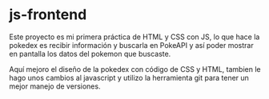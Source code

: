# js-frontend
Este proyecto es mi primera práctica de HTML y CSS con JS, lo que hace la pokedex es recibir información y buscarla en PokeAPI y así poder mostrar en pantalla los datos del pokemon que buscaste.

Aquí mejoro el diseño de la pokedex con código de CSS y HTML, tambien le hago unos cambios al javascript y utilizo la herramienta git para tener un mejor manejo de versiones.
